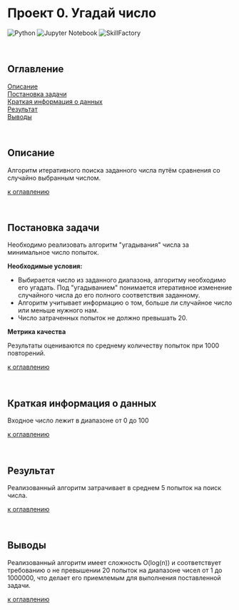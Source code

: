 # Проект 0. Угадай число
![Python](https://img.shields.io/badge/python-3670A0?logo=python&logoColor=ffdd54)
![Jupyter Notebook](https://img.shields.io/badge/jupyter-%23FA0F00.svg?logo=jupyter&logoColor=white)
![SkillFactory](https://img.shields.io/badge/-SkillFactory-green)

<br/>

## Оглавление  
[ Описание](#описание)  
[ Постановка задачи](#постановка-задачи)  
[ Краткая информация о данных](#краткая-информация-о-данных)  
[ Результат](#результат)    
[ Выводы](#выводы) 

<br/>

## Описание    
Алгоритм итеративного поиска заданного числа путём сравнения со случайно выбранным числом.

[к оглавлению](#оглавление)

<br/>

## Постановка задачи   
Необходимо реализовать алгоритм "угадывания" числа за минимальное число попыток.

**Необходимые условия:**  
- Выбирается число из заданного диапазона, алгоритму необходимо его угадать. Под "угадыванием" понимается итеративное изменение случайного числа до его полного соответствия заданному. 
- Алгоритм учитывает информацию о том, больше ли случайное число или меньше нужного нам.
- Число затраченных попыток не должно превышать 20.

**Метрика качества**     

Результаты оцениваются по среднему количеству попыток при 1000 повторений.

[к оглавлению](#оглавление)

<br/>

## Краткая информация о данных
Входное число лежит в диапазоне от 0 до 100

[к оглавлению](#оглавление)

<br/>

## Результат

Реализованный алгоритм затрачивает в среднем 5 попыток на поиск числа.

[к оглавлению](#оглавление)

<br/>

## Выводы
Реализованный алгоритм имеет сложность O(log(n)) и соответствует требованию о не превышении 20 попыток на диапазоне чисел от 1 до 1000000, что делает его приемлемым для выполнения поставленной задачи.

[к оглавлению](#оглавление)
